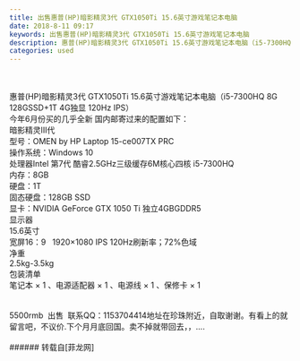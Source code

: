 ```yaml
---
title: 出售惠普(HP)暗影精灵3代 GTX1050Ti 15.6英寸游戏笔记本电脑
date: 2018-8-11 09:17
keywords: 出售惠普(HP)暗影精灵3代 GTX1050Ti 15.6英寸游戏笔记本电脑
description: 惠普(HP)暗影精灵3代 GTX1050Ti 15.6英寸游戏笔记本电脑（i5-7300HQ 8G 128GSSD+1T 4G独显 120Hz IPS）今年6月份买的几乎全新 国内邮寄过来的配置如下：暗影精灵III代型号：OMEN by HP Laptop 15-ce007TX PRC操作系统：Windows 10处理器Intel 第7代 酷睿2.5GHz三级缓存6M核心四核 i5-7300HQ内存：8GB硬盘：1T固态硬盘：128GB SSD显卡：NVIDIA GeForce GTX 1050 Ti 独立4GBGDDR5显示器15.6英寸宽屏16：9   1920×1080 IPS 120Hz刷新率；72%色域净重2.5kg-3.5kg包装清单笔记本 × 1 、电源适配器 × 1 、电源线 × 1 、保修卡 × 15500rmb  出售  联系QQ：1153704414地址在珍珠附近，自取谢谢。有看上的就留言吧，不议价.下个月月底回国。卖不掉就带回去，，....
categories: used
---
```

<td class="t_f" id="postmessage_1624770">

<br/>
<br/>
惠普(HP)暗影精灵3代 GTX1050Ti 15.6英寸游戏笔记本电脑（i5-7300HQ 8G 128GSSD+1T 4G独显 120Hz IPS）<br/>
今年6月份买的几乎全新 国内邮寄过来的配置如下：<br/>
暗影精灵III代<br/>
型号：OMEN by HP Laptop 15-ce007TX PRC<br/>
操作系统：Windows 10<br/>
处理器Intel 第7代 酷睿2.5GHz三级缓存6M核心四核 i5-7300HQ<br/>
内存：8GB<br/>
硬盘：1T<br/>
固态硬盘：128GB SSD<br/>
显卡：NVIDIA GeForce GTX 1050 Ti 独立4GBGDDR5<br/>
显示器<br/>
15.6英寸<br/>
宽屏16：9   1920×1080 IPS 120Hz刷新率；72%色域<br/>
净重<br/>
2.5kg-3.5kg<br/>
包装清单<br/>
笔记本 × 1 、电源适配器 × 1 、电源线 × 1 、保修卡 × 1<br/>
<br/>
<br/>
5500rmb  出售  联系QQ：1153704414地址在珍珠附近，自取谢谢。有看上的就留言吧，不议价.下个月月底回国。卖不掉就带回去，，....<br/>
<br/>
</td>
###### 转载自[菲龙网]